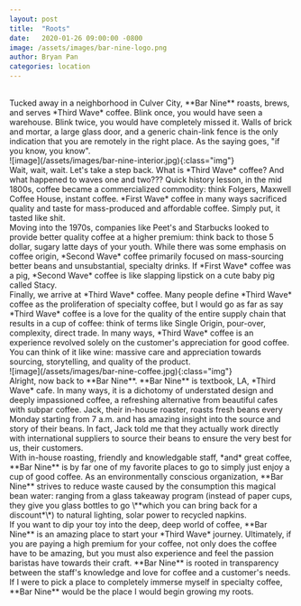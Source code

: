 ```yaml
---
layout: post
title:  "Roots"
date:   2020-01-26 09:00:00 -0800
image: /assets/images/bar-nine-logo.png
author: Bryan Pan
categories: location
---
```

<br/>  
Tucked away in a neighborhood in Culver City, **Bar Nine** roasts, brews, and serves *Third Wave* coffee. Blink once, you would have seen a warehouse. Blink twice, you would have completely missed it. Walls of brick and mortar, a large glass door, and a generic chain-link fence is the only indication that you are remotely in the right place. As the saying goes, "if you know, you know".  
<br/>  
![image](/assets/images/bar-nine-interior.jpg){:class="img"}
<br/>  
Wait, wait, wait. Let's take a step back. What is *Third Wave* coffee? And what happened to waves one and two??? Quick history lesson, in the mid 1800s, coffee became a commercialized commodity: think Folgers, Maxwell Coffee House, instant coffee. *First Wave* coffee in many ways sacrificed quality and taste for mass-produced and affordable coffee. Simply put, it tasted like shit. 
<br/>  
Moving into the 1970s, companies like Peet's and Starbucks looked to provide better quality coffee at a higher premium: think back to those 5 dollar, sugary latte days of your youth. While there was some emphasis on coffee origin, *Second Wave* coffee primarily focused on mass-sourcing better beans and unsubstantial, specialty drinks. If *First Wave* coffee was a pig, *Second Wave* coffee is like slapping lipstick on a cute baby pig called Stacy.
<br/>  
Finally, we arrive at *Third Wave* coffee. Many people define *Third Wave* coffee as the proliferation of specialty coffee, but I would go as far as say *Third Wave* coffee is a love for the quality of the entire supply chain that results in a cup of coffee: think of terms like Single Origin, pour-over, complexity, direct trade. In many ways, *Third Wave* coffee is an experience revolved solely on the customer's appreciation for good coffee. You can think of it like wine: massive care and appreciation towards sourcing, storytelling, and quality of the product.  
<br/>  
![image](/assets/images/bar-nine-coffee.jpg){:class="img"}
<br/>  
Alright, now back to **Bar Nine**. **Bar Nine** is textbook, LA, *Third Wave* cafe. In many ways, it is a dichotomy of understated design and deeply impassioned coffee, a refreshing alternative from beautiful cafes with subpar coffee. Jack, their in-house roaster, roasts fresh beans every Monday starting from 7 a.m. and has amazing insight into the source and story of their beans. In fact, Jack told me that they actually work directly with international suppliers to source their beans to ensure the very best for us, their customers. 
<br/>  
With in-house roasting, friendly and knowledgable staff, *and* great coffee, **Bar Nine** is by far one of my favorite places to go to simply just enjoy a cup of good coffee. As an environmentally conscious organization, **Bar Nine** strives to reduce waste caused by the consumption this magical bean water: ranging from a glass takeaway program (instead of paper cups, they give you glass bottles to go \**which you can bring back for a discount*\*) to natural lighting, solar power to recycled napkins. 
<br/>  
If you want to dip your toy into the deep, deep world of coffee, **Bar Nine** is an amazing place to start your *Third Wave* journey. Ultimately, if you are paying a high premium for your coffee, not only does the coffee have to be amazing, but you must also experience and feel the passion baristas have towards their craft. **Bar Nine** is rooted in transparency between the staff's knowledge and love for coffee and a customer's needs. If I were to pick a place to completely immerse myself in specialty coffee, **Bar Nine** would be the place I would begin growing my roots. 